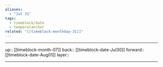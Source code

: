 ```yaml
---
aliases:
  - "Jul 31"
tags:
  - timeblock/date
  - temporalanchor
related: "[[timeblock-monthday-31]]"
---
```




***

up:: [[timeblock-month-07]]
back:: [[timeblock-date-Jul30]]
forward:: [[timeblock-date-Aug01]]
layer:: 

***
